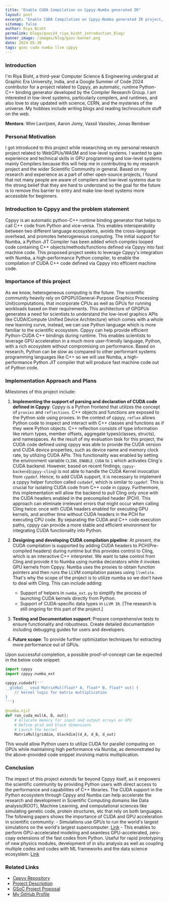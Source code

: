 ```yaml
---
title: "Enable CUDA Compilation on Cppyy-Numba generated IR"
layout: post
excerpt: "Enable CUDA Compilation on Cppyy-Numba generated IR project, part of Google Summer of Code 2024, aims to demonstrate Cppyy's capability to provide CUDA paradigms to Python users without any compromise in performance."
sitemap: false
author: Riya Bisht
permalink: blogs/gsoc24_riya_bisht_introduction_blog/
banner_image: /images/blog/gsoc-banner.png
date: 2024-05-30
tags: gsoc cuda numba llvm cppyy
---
```


### Introduction

I'm Riya Bisht, a third-year Computer Science & Engineering undergrad at Graphic Era University, India, and a Google Summer of Code 2024 contributor for a project related to Cppyy, an automatic, runtime Python-C++ binding generator developed by the Compiler Research Group. I am interested in low-level systems, particularly compilers, and runtimes, and also love to stay updated with science, CERN, and the mysteries of the universe. My hobbies include writing blogs and reading technoculture stuff on the web.

**Mentors**: Wim Lavrijsen, Aaron Jomy, Vassil Vassilev, Jonas Rembser

### Personal Motivation

I got introduced to this project while researching on my personal research project related to WebGPUs/WASM and low-level systems. I wanted to gain experience and technical skills in GPU programming and low-level systems mainly Compilers because this will help me in contributing to my research project and the wider Scientific Community in general. Based on my research and experience as a part of other open-source projects, I found that not many people are aware of compilers and low-level systems due to the strong belief that they are hard to understand so the goal for the future is to remove this barrier to entry and make low-level systems more accessible for beginners. 

### Introduction to Cppyy and the problem statement

Cppyy is an automatic python-C++ runtime binding generator that helps to call C++ code from Python and vice-versa. This enables interoperability between two different language ecosystems, avoids the cross-language overhead, and promotes heterogeneous computing. The initial support for Numba, a Python JIT Compiler has been added which compiles looped code containing C++ objects/methods/functions defined via Cppyy into fast machine code. This proposed project seeks to leverage Cppyy's integration with Numba, a high-performance Python compiler, to enable the compilation of CUDA C++ code defined via Cppyy into efficient machine code. 

### Importance of this project

As we know, heterogeneous computing is the future. The scientific community heavily rely on GPGPU(General-Purpose Graphics Processing Unit)computations, that incorporate CPUs as well as GPUs for running workloads based on their requirements. This architecture of GPGPUs generates a need for scientists to understand the low-level graphics APIs like CUDA(Compute Unified Device Architecture) which comes with a whole new learning curve, instead, we can use Python language which is more familiar to the scientific ecosystem. Cppyy can help provide efficient Python-CUDA C++ bindings during runtime. This enables scientists to leverage GPU acceleration in a much more user-friendly language, Python, with a rich ecosystem without compromising on performance. Based on research, Python can be slow as compared to other performant systems programming languages like C++ so we will use Numba, a high-performance Python JIT compiler that will produce fast machine code out of Python code.

### Implementation Approach and Plans

Milestones of this project include:
1. **Implementing the support of parsing and declaration of CUDA code defined in Cppyy**: Cppyy is a Python frontend that utilizes the concept of `proxies` and `reflections`. C++ objects and functions are exposed to the Python side using proxies. In the context of cppyy, `reflex` allows Python code to inspect and interact with C++ classes and functions as if they were Python objects. C++ reflection consists of type information like return types, member offsets, aggregate types(classes, structs), and namespaces. As the result of my evaluation task for this project, the CUDA code defined using cppyy was able to provide the CUDA version and CUDA device properties, such as device name and memory clock rate, by utilizing CUDA APIs. This functionality was enabled by setting the environment variable `CLING_ENABLE_CUDA` to `1` which activates Cling's CUDA backend. However, based on recent findings, `cppyy-backend`(`cppyy-cling`) is not able to handle the CUDA Kernel invocation from `cppdef`. Hence,  to add CUDA support, it is necessary to implement a cppyy helper function called `cudadef`, which is similar to `cppdef`. This is crucial for isolating CUDA code from C++ code in cppyy. Furthermore, this implementation will allow the backend to pull Cling only once with the CUDA headers enabled in the precompiled header (PCH). This approach can eliminate irrelevant errors that might occur when calling Cling twice: once with CUDA headers enabled for executing GPU kernels, and another time without CUDA headers in the PCH for executing CPU code.
By separating the CUDA and C++ code execution paths, cppyy can provide a more stable and efficient environment for integrating CUDA functionality into Python.

2. **Designing and developing CUDA compilation pipeline**: At present, the CUDA compilation is supported by adding CUDA headers to PCH(Pre-compiled headers) during runtime but this provides control to Cling, which is an interactive C++ interpreter. We want to take control from Cling and provide it to Numba using numba decorators while it invokes GPU kernels from Cppyy. Numba uses the proxies to obtain function pointers and then runs the LLVM compilation passes using `llvmlite`. That's why the scope of the project is to utilize numba so we don’t have to deal with Cling. This can include adding:
    - Support of helpers in `numba_ext.py` to simplify the process of launching CUDA kernels directly from Python.
    - Support of CUDA-specific data types in `LLVM IR`. [The research is still ongoing for this part of the project.]

3. **Testing and Documentation support**: Prepare comprehensive tests to ensure functionality and robustness. Create detailed documentation including debugging guides for users and developers.

4. **Future scope**: To provide further optimization techniques for extracting more performance out of GPUs.

Upon successful completion, a possible proof-of-concept can be expected in the below code snippet: 

```python
import cppyy
import cppyy.numba_ext

cppyy.cudadef('''
__global__ void MatrixMul(float* A, float* B, float* out) {
    // kernel logic for matrix multiplication
}
''')

@numba.njit
def run_cuda_mul(A, B, out):
    # Allocate memory for input and output arrays on GPU
    # Define grid and block dimensions
    # Launch the kernel
    MatrixMul[griddim, blockdim](d_A, d_B, d_out)
```
This would allow Python users to utilize CUDA for parallel computing on GPUs while maintaining high performance via Numba, as demonstrated by the above-provided code snippet involving matrix multiplication.

### Conclusion

The impact of this project extends far beyond Cppyy itself, as it empowers the scientific community by providing Python users with direct access to the performance and capabilities of C++ libraries. The CUDA support in the Python ecosystem through Cppyy and Numba can help accelerate the research and development in Scientific Computing domains like Data analysis(ROOT), Machine Learning, and computational sciences like simulating genetic code, protein structures, etc that rely on both languages. The following papers shows the importance of CUDA and GPU acceleration in scientific community:
    - Simulations use GPUs to run the world's largest simulations on the world's largest supercomputer: [Link](https://escholarship.org/content/qt5q63r9ph/qt5q63r9ph_noSplash_29f23cdb21b554ab0457d33f14e9d6e0.pdf)
    - This enables to perform GPU-accelerated modeling and seamless GPU-accelerated, zero-copy extensions of the fast codes from Python. Useful for rapid prototyping of new physics modules, development of in situ analysis as well as coupling multiple codes and codes with ML frameworks and the data science ecosystem: [Link]( https://arxiv.org/abs/2402.17248)

### Related Links

- [Cppyy Repository](https://github.com/wlav/cppyy)
- [Project Description](https://hepsoftwarefoundation.org/gsoc/2024/proposal_Cppyy-Numba-CUDA.html)
- [GSoC Project Proposal](/assets/docs/Riya_Bisht_GSoC2024_Proposal.pdf)
- [My GitHub Profile](https://github.com/chococandy63)